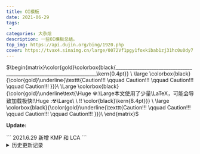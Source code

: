 ```yaml
---
title: OI模板
date: 2021-06-29
tags:
 - 
categories: 大杂烩
description: 一些OI模板总结。
top_img: https://api.dujin.org/bing/1920.php
cover: https://tvax4.sinaimg.cn/large/0072Vf1pgy1foxkibab1zj31hc0u0dy7.jpg
---
```




$\begin{matrix}\color{gold}\colorbox{black{\_\_\_\_\_\_\_\_\_\_\_\_\_\_\_\_\_\_\_\_\_\_\_\_\_\_\_\_\_\_\_\_\_\_\_\_\_\_\_\_\_\_\_\_\_\_\_\_\_\_\_\_\_\_\_\_\_\_\_\_\_\_\_\_\_\_\_\_\_\_\kern{0.4pt}} \\
\large \colorbox{black}{\color{gold}\underline{\texttt{Caution!!! \qquad Caution!!! \qquad Caution!!! \qquad Caution!!! }}}\\
\Large \colorbox{black}{\color{gold}\underline\text{\Huge ☢\:\Large本文使用了少量\LaTeX，可能会导致加载极快!\Huge \:☢\Large\ \ \!\! \color{black}\kern{8.4pt}}} \\
\large \colorbox{black}{\color{gold}\underline{\texttt{Caution!!! \qquad Caution!!! \qquad Caution!!! \qquad Caution!!! }}}\\
\end{matrix}$

<p><strong>Update:</strong></p>
```
2021.6.29    
新增 KMP 和 LCA
```

<details>
<summary>历史更新记录</summary>
```
2021.6.28
新增 std::string
新增 Tarjan
 
2021.6.15
新增 Treap 和 左偏树<br>
 
2021.6.14
新增 Kruskal 最小生成树 <br>
 
2021.5.30
单源最短路径新增 vector 存图的 <br>
 
2021.5.16
动态规划新增 LCIS （最长公共上升子序列）<br>
 
2021.5.14
更新了区间dp的模板<br>
 
2021.4.29
新增了珂朵莉树
快速幂的代码锅了，现已修复
格式化了全部代码！！！<br>
 
2021.4.28
添加了单调队列，包含 “定长” 和 “不定长”。<br>
 
2021.4.23
求 gcd 的部分锅了，重新写了下。<br>
 
2021.4.20
新增线段树的区间加乘，区间修改。
重构了线段树的代码。
更新了部分标题名称。
```
</details>

<h2 id="考试必备">考试必备</h2>
<h3 id="快速读入">快速读入</h3>
```cpp
inline ll read()
{
    int x = 0, f = 0;
    char ch = getchar();
    while (!isdigit(ch))
        f |= (ch == '-'), ch = getchar();
    while (isdigit(ch))
        x = (x &lt;&lt; 1) + (x &lt;&lt; 3) + (ch ^ 48), ch = getchar();
    return f ? -x : x;
}
```

<h3 id="对拍"><a href="https://www.cnblogs.com/EdisonBa/p/13509379.html" target="_blank">对拍</a></h3>
<h3 id="卡常小技巧">卡常小技巧</h3>
<p><strong>① 位运算乘除</strong></p>
<p></p><div class="math display">\[x=x\times2^n ~可以转化成~ x&lt;&lt;n
\]</div><p></p><p></p><div class="math display">\[x=x÷2^n ~可以转化成~ x&gt;&gt;n
\]</div><p></p><p><strong>② for 卡常</strong></p>
```cpp
for (register int i(1); i &lt;= n; ++i)
```

<p><strong>③ 短函数前加</strong> <code>inline</code> <strong>卡常</strong></p>
<p><strong>④ 判断奇偶</strong></p>
```cpp
if(a % 2 == 0)  可以转化成  if((a &amp; 1) == 0)
```

<p><strong>⑤ 取模用</strong> <code>&amp;</code></p>
```cpp
x = 667 % 4;    可以转化成  x = 667 &amp; (4-1);
x = 667 % 32;   可以转化成  x = 667 &amp; (32-1);
```

<p><strong>⑥ 正负转换用位运算</strong></p>
```cpp
i = -1;       可以转换成  i = ~i + 1;   或   i = (i ^ -1) + 1; 
```

<p><strong>⑦ 取绝对值</strong></p>
```cpp
k = abs(x);   可以转换成  k = (x ^ (x &gt;&gt; 31))-(x &gt;&gt; 31);  
```

<h2 id="数据结构">数据结构</h2>
<h3 id="st表">ST表</h3>
<p>静态查询区间最值。</p>
```cpp
ll f[100001][20];
ll n, m, a[100001];

void ST_make()
{
    for (int i = 1; i &lt;= n; ++i)
        f[i][0] = a[i];
    ll t = log(n) / log(2) + 1;
    for (int j = 1; j &lt; t; ++j)
        for (int i = 1; i &lt;= n - (1 &lt;&lt; j) + 1; ++i)
            f[i][j] = max(f[i][j - 1], f[i + (1 &lt;&lt; (j - 1))][j - 1]);
}

ll ST_q(ll l, ll r)
{
    ll k = log(r - l + 1) / log(2);
    return max(f[l][k], f[r - (1 &lt;&lt; k) + 1][k]);
}

int main()
{
    n = read();
    m = read();
    for (int i = 1; i &lt;= n; ++i)
        a[i] = read();
    ST_make();
    for (int i = 1; i &lt;= m; ++i)
    {
        ll l = read(), r = read();
        printf("%lld\n", ST_q(l, r));
    }
    return 0;
}
```

<h3 id="单调队列">单调队列</h3>
<p><a href="https://www.luogu.com.cn/problem/P1886" target="_blank">例题1</a></p>
<p>有一个长为 <span class="math inline">\(n\)</span> 的序列 <span class="math inline">\(a\)</span>，以及一个大小为 <span class="math inline">\(k\)</span> 的窗口。现在这个从左边开始向右滑动，每次滑动一个单位，求出每次滑动后窗口中的最大值和最小值。</p>
```cpp
ll n, k, cnt = 0;
ll ans[2][1000005];

struct node
{
    ll sum, id;
};

deque&lt;node&gt; maxq;
deque&lt;node&gt; minq;

int main()
{
    n = read();
    k = read();
    node t;
    for (int i = 1; i &lt;= n; ++i)
    {
        ll x = read();
        t.id = i;
        t.sum = x;
        while (!minq.empty() &amp;&amp; x &lt;= minq.back().sum)
            minq.pop_back();
        while (!maxq.empty() &amp;&amp; x &gt;= maxq.back().sum)
            maxq.pop_back();
        minq.push_back(t);
        maxq.push_back(t);
        while (i - k &gt;= minq.front().id)
            minq.pop_front();
        while (i - k &gt;= maxq.front().id)
            maxq.pop_front();
        if (i &gt;= k)
        {
            ans[0][++cnt] = minq.front().sum;
            ans[1][cnt] = maxq.front().sum;
        }
    }
    for (int i = 1; i &lt;= n - k + 1; ++i)
        printf("%lld ", ans[0][i]);
    puts("");
    for (int i = 1; i &lt;= n - k + 1; ++i)
        printf("%lld ", ans[1][i]);
}
```

<p><a href="https://www.luogu.com.cn/problem/P1714" target="_blank">例题2</a></p>
<p>最大不定长子段和问题。</p>
<p>在一段长为 <span class="math inline">\(n\)</span> 的数列中，找出一个长度 <span class="math inline">\(≤m\)</span> 的子段，使得它的和是最大的。子段长度不能为0。</p>
```cpp
const ll maxn = 5000005;
#define INF 9223372036854775800

ll sum[maxn], q[maxn];
ll n, m;

int main()
{
    n = read();
    m = read();
    for (int i = 1; i &lt;= n; ++i)
    {
        ll x = read();
        sum[i] = sum[i - 1] + x;
    }

    ll h = 1, t = 1, ans = -INF;
    q[1] = 0;
    for (int i = 1; i &lt;= n; ++i)
    {
        while (h &lt;= t &amp;&amp; q[h] &lt; i - m)
            h++;
        ans = max(ans, sum[i] - sum[q[h]]);
        while (h &lt;= t &amp;&amp; sum[i] &lt;= sum[q[t]])
            t--;
        q[++t] = i;
    }
    printf("%lld\n", ans);
    Edison Ba;
}
```

<h3 id="树状数组">树状数组</h3>
<p>支持单点修改，区间查询。</p>
```cpp
ll lowbit(ll x)
{
    return x &amp; (-x);
}

ll c[500002], n, m;

void add(ll x, ll y) //单点修改
{
    for (; x &lt;= n; x += lowbit(x))
        c[x] += y;
}

ll sum(ll x) //前缀和
{
    ll ans = 0;
    for (; x; x -= lowbit(x))
        ans += c[x];
    return ans;
}

ll ask(ll l, ll r) //区间查询
{
    return sum(r) - sum(l - 1);
}

int main()
{
    n = read();
    m = read();
    for (int i = 1; i &lt;= n; ++i) //初始化
    {
        ll x = read();
        add(i, x);
    }
    for (int i = 1; i &lt;= m; ++i)
    {
        ll opt = read();
        if (opt == 1) //单点修改
        {
            ll x = read(), k = read();
            add(x, k);
        }
        else if (opt == 2) //区间查询
        {
            ll x, y;
            x = read();
            y = read();
            ll ans = ask(x, y);
            printf("%lld\n", ans);
        }
    }
    return 0;
}
```

<h3 id="线段树">线段树</h3>
<p>注：本线段树使用链表形式（指针），每个结点都是左闭右开区间。</p>
<h4 id="单点加">单点加</h4>
<p>作用等同于树状数组，但是线段树时间和空间的开销都非常大。</p>
```cpp
ll n, m;

struct node
{ //树结点
    ll L, R, sum, k;
    node *lc, *rc;
};

void build(node *now, ll l, ll r) //建树
{
    now-&gt;L = l;
    now-&gt;R = r;
    now-&gt;sum = 0;
    if (l + 1 &lt; r) //不是叶子，继续递归
    {
        now-&gt;lc = new node;
        now-&gt;rc = new node;
        ll mid = (l + r) / 2;
        build(now-&gt;lc, l, mid);
        build(now-&gt;rc, mid, r);
    }
    else
        now-&gt;lc = now-&gt;rc = NULL; //是叶子，停下
}

ll check(node *now, ll l, ll r) //查询区间和
{
    if (l &lt;= now-&gt;L &amp;&amp; now-&gt;R &lt;= r + 1) //勿忘 r+1
        return now-&gt;sum;
    else
    {
        ll ans = 0;
        ll mid = (now-&gt;L + now-&gt;R) / 2;
        if (l &lt; mid)
            ans += check(now-&gt;lc, l, r);
        if (r &gt;= mid)
            ans += check(now-&gt;rc, l, r); //右边需要取等
        return ans;
    }
}

void change(node *now, ll x, ll k) //单点修改
{
    if (now-&gt;L + 1 == now-&gt;R)
    {
        now-&gt;sum += k;
    }
    else
    {
        ll mid = (now-&gt;L + now-&gt;R) / 2;
        if (x &lt; mid)
            change(now-&gt;lc, x, k);
        if (x &gt;= mid)
            change(now-&gt;rc, x, k); //右边需要取等
        now-&gt;sum = now-&gt;lc-&gt;sum + now-&gt;rc-&gt;sum;
    }
}

int main()
{
    n = read();
    m = read();
    node *root;
    root = new node; //创建根结点
    build(root, 1, n + 1);

    for (int i = 1; i &lt;= n; ++i) //初始化
    {
        ll x = read();
        change(root, i, x);
    }

    for (int i = 1; i &lt;= m; ++i)
    {
        ll opt = read();
        if (opt == 1) //区间修改
        {
            ll x = read(), k = read();
            change(root, x, k);
        }
        else if (opt == 2) //区间查询
        {
            ll l = read(), r = read();
            ll res = check(root, l, r);
            printf("%lld\n", res);
        }
    }
    return 0;
}
```

<h4 id="区间加">区间加</h4>
<p>需要延迟修改。</p>
<p>对于结点，新加 <span class="math inline">\(k\)</span>，代表延迟修改量。</p>
<p>新增延迟信息下传函数 <code>update()</code></p>
<p>对于修改和查询函数新增延迟操作。</p>
```cpp
ll n, m;

struct node
{                    //树结点
    ll L, R, sum, k; //多出了延迟修改量 k
    node *lc, *rc;
};

void build(node *now, ll l, ll r) //建树

void update(node *now) //更新
{
    now-&gt;lc-&gt;sum += now-&gt;k * (now-&gt;lc-&gt;R - now-&gt;lc-&gt;L);
    now-&gt;rc-&gt;sum += now-&gt;k * (now-&gt;rc-&gt;R - now-&gt;rc-&gt;L);
    now-&gt;lc-&gt;k += now-&gt;k;
    now-&gt;rc-&gt;k += now-&gt;k;
    now-&gt;k = 0;
}

ll check(node *now, ll l, ll r) //查询区间和
{
    if (l &lt;= now-&gt;L &amp;&amp; now-&gt;R &lt;= r + 1) //勿忘 r+1
        return now-&gt;sum;
    else
    {
        update(now); //多了更新这一步
        ll ans = 0;
        ll mid = (now-&gt;L + now-&gt;R) / 2;
        if (l &lt; mid)
            ans += check(now-&gt;lc, l, r);
        if (r &gt;= mid)
            ans += check(now-&gt;rc, l, r); //右边需要取等
        return ans;
    }
}

void change(node *now, ll l, ll r, ll k) //区间修改
{
    if (l &lt;= now-&gt;L &amp;&amp; now-&gt;R &lt;= r + 1)
    {
        now-&gt;sum += k * (now-&gt;R - now-&gt;L);
        now-&gt;k += k;
    }
    else
    {
        update(now); //同样多了更新这一步
        ll mid = (now-&gt;L + now-&gt;R) / 2;
        if (l &lt; mid)
            change(now-&gt;lc, l, r, k);
        if (r &gt;= mid)
            change(now-&gt;rc, l, r, k);
        now-&gt;sum = now-&gt;lc-&gt;sum + now-&gt;rc-&gt;sum;
    }
}

int main()
{
    n = read();
    m = read();
    node *root;
    root = new node; //创建根结点
    build(root, 1, n + 1);

    for (int i = 1; i &lt;= n; ++i) //初始化
    {
        ll x = read();
        change(root, i, i, x); //区间修改单点
    }

    for (int i = 1; i &lt;= m; ++i)
    {
        ll opt = read();
        if (opt == 1) //区间修改（加）
        {
            ll l = read(), r = read(), k = read();
            change(root, l, r, k);
        }
        else if (opt == 2) //区间查询
        {
            ll l = read(), r = read();
            ll res = check(root, l, r);
            printf("%lld\n", res);
        }
    }
    return 0;
}
```

<h4 id="区间加乘">区间加乘</h4>
<p>操作为加或乘，最后答案模 <span class="math inline">\(mod\)</span>。</p>
<p>打两个标记，分别为 <code>add</code> 和 <code>mul</code> 。</p>
```cpp
ll n, m, mod;

struct node
{                           //树结点
    ll L, R, sum, mul, add; //多了 mul 和 add
    node *lc, *rc;
};

void build(node *now, ll l, ll r) //建树
{
    now-&gt;L = l;
    now-&gt;R = r;
    now-&gt;sum = 0;
    now-&gt;mul = 1;
    if (l + 1 &lt; r) //不是叶子，继续递归
    {
        now-&gt;lc = new node;
        now-&gt;rc = new node;
        ll mid = (l + r) / 2;
        build(now-&gt;lc, l, mid);
        build(now-&gt;rc, mid, r);
    }
    else
        now-&gt;lc = now-&gt;rc = NULL; //是叶子，停下
}

void update(node *now) //更新
{
    now-&gt;lc-&gt;sum = ((now-&gt;mul * now-&gt;lc-&gt;sum) % mod + (now-&gt;add * (now-&gt;lc-&gt;R - now-&gt;lc-&gt;L) % mod) % mod) % mod;
    now-&gt;rc-&gt;sum = ((now-&gt;mul * now-&gt;rc-&gt;sum) % mod + (now-&gt;add * (now-&gt;rc-&gt;R - now-&gt;rc-&gt;L) % mod) % mod) % mod;
    now-&gt;lc-&gt;mul = (now-&gt;mul * now-&gt;lc-&gt;mul) % mod;
    now-&gt;rc-&gt;mul = (now-&gt;mul * now-&gt;rc-&gt;mul) % mod;
    now-&gt;lc-&gt;add = ((now-&gt;mul * now-&gt;lc-&gt;add) % mod + now-&gt;add) % mod;
    now-&gt;rc-&gt;add = ((now-&gt;mul * now-&gt;rc-&gt;add) % mod + now-&gt;add) % mod;
    now-&gt;add = 0;
    now-&gt;mul = 1;
}

ll check(node *now, ll l, ll r) //查询区间和
{
    if (l &lt;= now-&gt;L &amp;&amp; now-&gt;R &lt;= r + 1) //勿忘 r+1
        return now-&gt;sum;
    else
    {
        update(now);
        ll ans = 0;
        ll mid = (now-&gt;L + now-&gt;R) / 2;
        if (l &lt; mid)
            ans = (ans + check(now-&gt;lc, l, r)) % mod;
        if (r &gt;= mid)
            ans = (ans + check(now-&gt;rc, l, r)) % mod; //右边需要取等
        return ans % mod;
    }
}

void add(node *now, ll l, ll r, ll k) //区间加
{
    if (l &lt;= now-&gt;L &amp;&amp; now-&gt;R &lt;= r + 1)
    {
        now-&gt;sum = now-&gt;sum + (k * (now-&gt;R - now-&gt;L)) % mod;
        now-&gt;add = (now-&gt;add + k) % mod;
    }
    else
    {
        update(now);
        ll mid = (now-&gt;L + now-&gt;R) / 2;
        if (l &lt; mid)
            add(now-&gt;lc, l, r, k);
        if (r &gt;= mid)
            add(now-&gt;rc, l, r, k);
        now-&gt;sum = (now-&gt;lc-&gt;sum + now-&gt;rc-&gt;sum) % mod;
    }
}

void mul(node *now, ll l, ll r, ll k) //区间乘
{
    if (l &lt;= now-&gt;L &amp;&amp; now-&gt;R &lt;= r + 1)
    {
        now-&gt;mul = (k * now-&gt;mul) % mod;
        now-&gt;add = (k * now-&gt;add) % mod;
        now-&gt;sum = (k * now-&gt;sum) % mod;
    }
    else
    {
        update(now);
        ll mid = (now-&gt;L + now-&gt;R) / 2;
        if (l &lt; mid)
            mul(now-&gt;lc, l, r, k);
        if (r &gt;= mid)
            mul(now-&gt;rc, l, r, k);
        now-&gt;sum = (now-&gt;lc-&gt;sum + now-&gt;rc-&gt;sum) % mod;
    }
}
```

<h3 id="平衡树">平衡树</h3>
<h4 id="treap">Treap</h4>
<p>您需要写一种数据结构，来维护一些数，其中需要提供以下操作：</p>
<ol>
<li>插入 <span class="math inline">\(x\)</span> 数</li>
<li>删除 <span class="math inline">\(x\)</span> 数(若有多个相同的数，因只删除一个)</li>
<li>查询 <span class="math inline">\(x\)</span> 数的排名(排名定义为比当前数小的数的个数 <span class="math inline">\(+1\)</span> )</li>
<li>查询排名为 <span class="math inline">\(x\)</span> 的数</li>
<li>求 <span class="math inline">\(x\)</span> 的前驱(前驱定义为小于 <span class="math inline">\(x\)</span>，且最大的数)</li>
<li>求 <span class="math inline">\(x\)</span>的后继(后继定义为大于 <span class="math inline">\(x\)</span>，且最小的数)</li>
</ol>
<p>第一行为 <span class="math inline">\(n\)</span>，表示操作的个数,下面 <span class="math inline">\(n\)</span> 行每行有两个数 <span class="math inline">\(\text{opt}\)</span> 和 <span class="math inline">\(x\)</span>，<span class="math inline">\(\text{opt}\)</span> 表示操作的序号<span class="math inline">\(( 1≤opt≤6  )\)</span></p>
<p>对于操作 <span class="math inline">\(3,4,5,6\)</span> 每行输出一个数，表示对应答案</p>
```cpp
const ll maxn = 1e5 + 10;
const ll inf = 1e14 + 10;
ll n, tot, root;

struct node
{
    ll l, r;
    ll v, rk;
    ll cnt, siz;
} s[maxn &lt;&lt; 1];

inline ll New(ll w)
{
    s[++tot].v = w;
    s[tot].rk = rand();
    s[tot].cnt = s[tot].siz = 1;
    return tot;
}

inline void upd(ll p)
{
    s[p].siz = s[s[p].l].siz + s[s[p].r].siz + s[p].cnt;
}

inline void build()
{
    New(-inf), New(inf);
    root = 1;
    s[1].r = 2;
    upd(root);
    return;
}

inline void zig(ll &amp;p)
{
    ll q = s[p].l;
    s[p].l = s[q].r, s[q].r = p;
    p = q;
    upd(s[p].r);
    upd(p);
}

inline void zag(ll &amp;p)
{
    ll q = s[p].r;
    s[p].r = s[q].l, s[q].l = p;
    p = q;
    upd(s[p].l);
    upd(p);
}

inline void add(ll &amp;p, ll x)
{
    if (p == 0)
    {
        p = New(x);
        return;
    }
    if (s[p].v == x)
    {
        s[p].cnt++;
        upd(p);
        return;
    }
    if (s[p].v &lt; x)
    {
        add(s[p].r, x);
        if (s[p].rk &lt; s[s[p].r].rk)
            zag(p);
    }
    if (s[p].v &gt; x)
    {
        add(s[p].l, x);
        if (s[p].rk &lt; s[s[p].l].rk)
            zig(p);
    }

    upd(p);
}

inline void delt(ll &amp;p, ll x)
{
    if (p == 0)
        return;
    if (s[p].v == x)
    {
        if (s[p].cnt &gt; 1)
        {
            s[p].cnt--;
            upd(p);
            return;
        }
        if (s[p].l || s[p].r)
        {
            if (s[p].r == 0 || s[s[p].l].rk &gt; s[s[p].r].rk)
            {
                zig(p);
                delt(s[p].r, x);
            }
            else
            {
                zag(p);
                delt(s[p].l, x);
            }
            upd(p);
        }
        else
            p = 0;
        return;
    }
    if (s[p].v &lt; x)
    {
        delt(s[p].r, x);
        upd(p);
        return;
    }
    if (s[p].v &gt; x)
    {
        delt(s[p].l, x);
        upd(p);
        return;
    }
}

inline ll getrank(ll p, ll x)
{
    if (p == 0)
        return 0;
    if (s[p].v == x)
    {
        return s[s[p].l].siz + 1;
    }
    if (s[p].v &gt; x)
    {
        return getrank(s[p].l, x);
    }
    else
    {
        return getrank(s[p].r, x) + s[s[p].l].siz + s[p].cnt;
    }
}

inline ll getval(ll p, ll x)
{
    if (p == 0)
        return inf;
    if (s[s[p].l].siz &gt;= x)
    {
        return getval(s[p].l, x);
    }
    if (s[s[p].l].siz + s[p].cnt &gt;= x)
    {
        return s[p].v;
    }
    else
    {
        return getval(s[p].r, x - s[s[p].l].siz - s[p].cnt);
    }
}

inline ll getpre(ll x)
{
    ll ans = 1;
    ll p = root;
    while (p)
    {
        if (x == s[p].v)
        {
            if (s[p].l)
            {
                p = s[p].l;
                while (s[p].r)
                    p = s[p].r;
                ans = p;
            }
            break;
        }
        if (s[p].v &lt; x &amp;&amp; s[p].v &gt; s[ans].v)
            ans = p;
        if (x &lt; s[p].v)
            p = s[p].l;
        else
            p = s[p].r;
    }
    return s[ans].v;
}

inline ll getnxt(ll x)
{
    ll ans = 2;
    ll p = root;
    while (p)
    {
        if (x == s[p].v)
        {
            if (s[p].r)
            {
                p = s[p].r;
                while (s[p].l)
                    p = s[p].l;
                ans = p;
            }
            break;
        }
        if (s[p].v &gt; x &amp;&amp; s[p].v &lt; s[ans].v)
            ans = p;
        if (x &lt; s[p].v)
            p = s[p].l;
        else
            p = s[p].r;
    }
    return s[ans].v;
}

int main()
{
    build();
    n = read();
    for (int i = 1; i &lt;= n; i++)
    {
        ll op = read(), x = read();
        if (op == 1)
            add(root, x);
        if (op == 2)
            delt(root, x);
        if (op == 3)
            printf("%lld\n", getrank(root, x) - 1);
        if (op == 4)
            printf("%lld\n", getval(root, x + 1));
        if (op == 5)
            printf("%lld\n", getpre(x));
        if (op == 6)
            printf("%lld\n", getnxt(x));
    }
    return 0;
}
```

<h3 id="左偏树">左偏树</h3>
<p>一开始有 <span class="math inline">\(n\)</span> 个小根堆，每个堆包含且仅包含一个数。接下来需要支持两种操作：</p>
<ol>
<li><code>1 x y</code>:将第 <span class="math inline">\(x\)</span> 个数和第 <span class="math inline">\(y\)</span> 个数所在的小根堆合并（若第 <span class="math inline">\(x\)</span> 或第 <span class="math inline">\(y\)</span> 个数已经被删除或第 <span class="math inline">\(x\)</span> 和第 <span class="math inline">\(y\)</span> 个数在用一个堆内，则无视此操作）。</li>
<li><code>2 x</code>：输出第 <span class="math inline">\(x\)</span> 个数所在的堆最小数，并将这个最小数删除（若有多个最小数，优先删除先输入的；若第 <span class="math inline">\(x\)</span> 个数已经被删除，则输出 <span class="math inline">\(-1\)</span> 并无视删除操作）。</li>
</ol>
<p>第一行包含两个正整数 <span class="math inline">\(n,m\)</span>，分别表示一开始小根堆的个数和接下来操作的个数。</p>
<p>第二行包含 <span class="math inline">\(n\)</span> 个正整数，其中第 <span class="math inline">\(i\)</span> 个正整数表示第 <span class="math inline">\(i\)</span> 个小根堆初始时包含且仅包含的数。</p>
<p>接下来 <span class="math inline">\(m\)</span> 行每行 <span class="math inline">\(2\)</span> 个或 <span class="math inline">\(3\)</span> 个正整数，表示一条操作。</p>
<p>输出包含若干行整数，分别依次对应每一个操作 <span class="math inline">\(2\)</span> 所得的结果。</p>
```cpp
#define M 150010
#define swap my_swap
#define ls S[x].Son[0]
#define rs S[x].Son[1]

struct Tree
{
    ll dis, val, Son[2], rt;
} S[M];
ll N, T, A, B, C, i;

inline ll Merge(ll x, ll y);
ll my_swap(ll &amp;x, ll &amp;y) { x ^= y ^= x ^= y; }
inline ll Get(ll x) { return S[x].rt == x ? x : S[x].rt = Get(S[x].rt); }
inline void Pop(ll x) { S[x].val = -1, S[ls].rt = ls, S[rs].rt = rs, S[x].rt = Merge(ls, rs); }
inline ll Merge(ll x, ll y)
{
    if (!x || !y)
        return x + y;
    if (S[x].val &gt; S[y].val || (S[x].val == S[y].val &amp;&amp; x &gt; y))
        swap(x, y);
    rs = Merge(rs, y);
    if (S[ls].dis &lt; S[rs].dis)
        swap(ls, rs);
    S[ls].rt = S[rs].rt = S[x].rt = x, S[x].dis = S[rs].dis + 1;
    return x;
}
int main()
{
    N = read(), T = read();
    S[0].dis = -1;
    for (i = 1; i &lt;= N; ++i)
        S[i].rt = i, S[i].val = read();
    for (i = 1; i &lt;= T; ++i)
    {
        A = read(), B = read();
        if (A == 1)
        {
            C = read();
            if (S[B].val == -1 || S[C].val == -1)
                continue;
            ll f1 = Get(B), f2 = Get(C);
            if (f1 != f2)
                S[f1].rt = S[f2].rt = Merge(f1, f2);
        }
        else
        {
            if (S[B].val == -1)
                puts("-1");
            else
                printf("%lld\n", S[Get(B)].val), Pop(Get(B));
        }
    }
    return 0;
}
```

<h3 id="珂朵莉树"><a href="https://oi-wiki.org/ds/odt/" target="_blank">珂朵莉树</a></h3>
<p>神奇的暴力数据结构</p>
<p><a href="https://www.luogu.com.cn/problem/CF896C" target="_blank">例题</a></p>
<p><span class="math inline">\(n\)</span> 个数，<span class="math inline">\(m\)</span> 次操作 <span class="math inline">\((n,m≤105)\)</span></p>
<p>操作：</p>
<ul>
<li>区间加</li>
<li>区间赋值</li>
<li>区间第k小</li>
<li>求区间幂次和</li>
</ul>
<p>数据随机，时限 <span class="math inline">\(2s\)</span>。</p>
<p>关键操作：推平一段区间，使一整段区间内的东西变得一样。保证数据随机</p>
```cpp
#include &lt;set&gt;
#include &lt;vector&gt;
#define p 1000000007
#define IT set&lt;node&gt;::iterator

/* 初始化 */
struct node
{
    ll l, r;
    mutable ll w; //可变的
    node(ll L, ll R = -1, ll W = 0)
    {
        l = L;
        r = R;
        w = W;
    }
    bool operator&lt;(const node &amp;o) const
    {
        return l &lt; o.l;
    }
};


ll n, m, seed, vmax, a[100005];
set&lt;node&gt; s;

ll rnd() /* 对于本题的数据生成器 */
{
    ll ans = seed;
    seed = (seed * 7 + 13) % p;
    return ans;
}

ll ksm(){}

IT split(ll pos) /* 分裂 */
{
    IT it = s.lower_bound(node(pos));
    if (it != s.end() &amp;&amp; it-&gt;l == pos)
        return it;
    --it;
    ll L = it-&gt;l, R = it-&gt;r;
    ll W = it-&gt;w;
    s.erase(it);
    s.insert(node(L, pos - 1, W));
    return s.insert(node(pos, R, W)).first;
}

void assign(ll l, ll r, ll w = 0) /* 推平 */
{
    IT itl = split(l), itr = split(r + 1);
    s.erase(itl, itr);
    s.insert(node(l, r, w));
}

void add(ll l, ll r, ll w = 1) /* 暴力区间加 */
{
    IT itl = split(l), itr = split(r + 1);
    for (; itl != itr; ++itl)
        itl-&gt;w += w;
}

ll rnk(ll l, ll r, ll k) /* 暴力区间第 k 小 */
{
    vector&lt;pair&lt;ll, int&gt;&gt; vp;
    IT itl = split(l), itr = split(r + 1);
    vp.clear();
    for (; itl != itr; ++itl)
        vp.push_back(pair&lt;ll, int&gt;(itl-&gt;w, itl-&gt;r - itl-&gt;l + 1));
    std::sort(vp.begin(), vp.end());
    for (vector&lt;pair&lt;ll, int&gt;&gt;::iterator it = vp.begin(); it != vp.end(); ++it)
    {
        k -= it-&gt;second;
        if (k &lt;= 0)
            return it-&gt;first;
    }
    return -1LL;
}

ll sum(ll l, ll r, ll ex, ll mod) /* 暴力求和 */
{
    IT itl = split(l), itr = split(r + 1);
    ll res = 0;
    for (; itl != itr; ++itl)
        res = (res + (ll)(itl-&gt;r - itl-&gt;l + 1) * ksm(itl-&gt;w, ex, mod)) % mod;
    return res;
}

int main()
{
    n = read();
    m = read();
    seed = read();
    vmax = read();
    for (int i = 1; i &lt;= n; ++i)
    {
        a[i] = (rnd() % vmax) + 1;
        s.insert(node(i, i, a[i]));
    }
    s.insert(node(n + 1, n + 1, 0));

    for (int i = 1; i &lt;= m; ++i)
    {
        ll op = 1LL * (rnd() % 4) + 1;
        ll l = 1LL * (rnd() % n) + 1;
        ll r = 1LL * (rnd() % n) + 1;
        if (l &gt; r)
            swap(l, r);
        ll x, y;
        if (op == 3)
            x = 1LL * (rnd() % (r - l + 1)) + 1;
        else
            x = 1LL * (rnd() % vmax) + 1;
        if (op == 4)
            y = 1LL * (rnd() % vmax) + 1;
        if (op == 1)
            add(l, r, x);
        else if (op == 2)
            assign(l, r, x);
        else if (op == 3)
            printf("%lld\n", rnk(l, r, x));
        else
            printf("%lld\n", sum(l, r, x, y));
    }
    return 0;
}
```

<h2 id="数学">数学</h2>
<h3 id="线性筛素数">线性筛素数</h3>
<p>给定一个整数 <span class="math inline">\(n\)</span> ，求出 $[2,n] $ 之间的所有素数。</p>
<p>思路：<code>prime</code> 数组存放已经筛出的素数， <span class="math inline">\(m\)</span> 代表素数个数（也就是说遍历时从 <span class="math inline">\(1\)</span> 遍历到 <span class="math inline">\(m\)</span> 即可），<code>v</code> 数组代表有没有被标记，避免重复筛。</p>
```cpp
int v[maxn], prime[maxn], n, k, t, m;
void primes(int n)
{
    memset(v, 0, sizeof(v)); //清空标记数组
    m = 0;                   //质数个数
    for (int i = 2; i &lt;= n; i++)
    {
        if (!v[i])                    //未被标记，i为质数
            v[i] = i, prime[++m] = i; //记录
        for (int j = 1; j &lt;= m; j++)
        {
            if (prime[j] &gt; v[i] || prime[j] &gt; n / i)
                break;                  //i有更小的质因子，或者超出n的范围
            v[i * prime[j]] = prime[j]; //prime[j]为合数 i*prime[j]的最小质因子
        }
    }
}
int main()
{
    scanf("%d", &amp;n);
    primes(n);
    for (int i = 1; i &lt;= m; ++i)
        printf("%d\n", prime[i]);
}
```

<h3 id="最大公约数">最大公约数</h3>
<p><strong>① 标准</strong></p>
```cpp
inline int gcd(int a, int b)
{
    int r;
    while (b &gt; 0)
    {
        r = a % b;
        a = b;
        b = r;
    }
    return a;
}
```

<p><strong>② 位运算</strong></p>
```cpp
inline int gcd(int a, int b) //a，b不能为0
{
    while (b ^= a ^= b ^= a %= b)
        ;
    return a;
}
```

<p><strong>③ 辗转相除法</strong></p>
```cpp
inline int gcd(int a, int b)
{
    if (b == 0)
        return a;
    else
        return gcd(b, a % b);
}
```

<p><strong>④ 三目</strong></p>
```cpp
inline int gcd(int a, int b)
{
    return b &gt; 0 ? gcd(b, a % b) : a;
}
```

<p><strong>⑤ 外挂（考试禁止）</strong></p>
```cpp
#include &lt;algorithm&gt;
inline int gcd(int a, int b)
{
    return __gcd(a, b); //其实可以在主函数里直接用这个
}
```

<h2 id="分治">分治</h2>
<h3 id="快速乘法取余">快速乘法取余</h3>
<p>给定三个整数 <span class="math inline">\(a,n,mod\)</span> ，求 <span class="math inline">\(a \times n ~\%~mod\)</span> 的值。</p>
```cpp
inline int mult_mod(int a, int n, int mod)
{
    int ans = 0;
    while (n &gt; 0)
    {
        if (n &amp; 1)
            ans = (ans + a) % mod;
        a = (a + a) % mod;
        n &gt;&gt;= 1;
    }
    return ans;
}
```

<p>这个东西好像没有必要的样子，貌似只需要 <span class="math inline">\((a~\%~mod)×(n~\%~mod)~\%~mod\)</span> 即可。</p>
<h3 id="快速幂">快速幂</h3>
<p>给定三个整数 <span class="math inline">\(a,n,mod\)</span> ，求 <span class="math inline">\(a^n~\%~mod\)</span> 的值。</p>
```cpp
ll ksm(ll a, ll b, ll mod)
{
    if (mod == 1)
        return 0;
    ll ans = 1;
    ll tmp = a % mod;
    while (b)
    {
        if (b &amp; 1)
            ans = ans * tmp % mod;
        tmp = tmp * tmp % mod;
        b &gt;&gt;= 1;
    }
    return ans;
}
```

<h3 id="lis">LIS</h3>
<p>求一个序列的最长上升子序列个数。<br>
本程序采用边读边处理 + 二分法。</p>
```cpp
ll f[maxn], ans = 1; //注意答案个数初始化为1

int main()
{
    ll n = read();
    for (int i = 1; i &lt;= n; ++i)
    {
        int x = read();
        if (i == 1)
        {
            f[1] = x;
            continue;
        }
        int l = 1, r = ans, mid;
        while (l &lt;= r)
        {
            mid = (l + r) &gt;&gt; 1;
            if (x &lt;= f[mid])
                r = mid - 1;
            else
                l = mid + 1;
        }
        f[l] = x;
        if (l &gt; ans)
            ++ans;
    }
    printf("%lld\n", ans);
    return 0;
}

```

<h3 id="lower_bound">lower_bound</h3>
<p>使用前提：数列为有序数列。</p>
<h4 id="①数组内">①数组内</h4>
```cpp
//查找范围：[ begin , end ) ，左闭右开区间。
*lower_bound(begin, end, num);        //返回第一个 &gt;= num 的数的数值
lower_bound(begin, end, num) - begin; // 返回下标

实际操作：
int a[100] = {0, 1, 3, 5, 7, 9, 10};
//       下标：0  1  2  3  4  5  6
int main()
{
    int x = lower_bound(a + 1, a + 6 + 1, 6) - a; //输出下标
    int y = *lower_bound(a + 1, a + 6 + 1, 6);    //输出值
    printf("%d %d", x, y);
    return 0;
}

输出结果：4 7
```

<h4 id="②结构体内">②结构体内</h4>
<p>结构体内使用 lower_bound 需要重载，下面我们主要对结构体中的 <span class="math inline">\(a\)</span> 进行操作。</p>
```cpp
struct node //开结构体
{
    int a, id; //定义结构体内的两个变量
    node() {}
    node(int x, int y) : a(x), id(y) {}
    bool operator&lt;(const node t) const //重载
    {
        return a &lt; t.a;
    }
} t[1001];

bool cmp(node x, node y) //快排 cmp 比较函数
{
    if (x.a &lt; y.a)
        return 1; //结构体内按 a 由小到大排序。
    return 0;
}

int main()
{
    int n = read(); //数列中数的个数
    for (int i = 1; i &lt;= n; ++i)
    {
        t[i].a = read(); //读入数列
        t[i].id = i;
    }
    sort(t + 1, t + n + 1, cmp); //按小到大排序

    int x, xiabiao, ans;
    x = read();                                              //需要查找的数字
    xiabiao = lower_bound(t + 1, t + n + 1, node(x, 0)) - t; //这样求下标
    ans = (*lower_bound(t + 1, t + n + 1, node(x, 0))).a;    //这样求值
    printf("%d %d\n", xiabiao, ans);
    return 0;
}

输入：
5
20 40 30 10 50
35
输出：
4 40
```

<p>另：upper_bound 的使用与 lower_bound 的使用类似，只不过是严格大于（&gt;）。</p>
<h2 id="动态规划">动态规划</h2>
<h3 id="基础模型">基础模型</h3>
<h4 id="数字金字塔">数字金字塔</h4>
```cpp
f[i][j] = max((f[i][j] + f[i + 1][j]), (f[i][j] + f[i][j + 1]));
```

<h4 id="lcs">LCS</h4>
<p>操作对象：两个长度不一定相等的字符串。</p>
<p><a href="http://ybt.ssoier.cn:8088/problem_show.php?pid=1265" target="_blank">例题</a></p>
```cpp
string s, t;
int f[maxn][maxn];

int main()
{
    cin &gt;&gt; s &gt;&gt; t;
    int ls = s.length(), lt = t.length();
    for (int i = 1; i &lt;= ls; i++)
        for (int j = 1; j &lt;= lt; j++)
        {
            f[i][j] = max(f[i - 1][j], f[i][j - 1]);
            if (s[i - 1] == t[j - 1])
                f[i][j] = max(f[i][j], f[i - 1][j - 1] + 1);
        }
    cout &lt;&lt; f[ls][lt] &lt;&lt; endl;
    return 0;
}
```

<h4 id="lcis">LCIS</h4>
<p>操作对象：两个长度不一定相等的数列。</p>
<p><a href="https://www.luogu.com.cn/problem/CF10D" target="_blank">CF10D</a></p>
```cpp
const int maxn = 1005;
ll n, m, a[maxn], b[maxn], ans;
ll f[maxn][maxn], lcis[maxn][maxn];

int main()
{
    n = read();
    for (int i = 1; i &lt;= n; ++i)
        a[i] = read();
    m = read();
    for (int i = 1; i &lt;= m; ++i)
        b[i] = read();

    for (int i = 1; i &lt;= n; ++i)
    {
        for (int j = 1, k = 0; j &lt;= m; ++j)
        {
            if (a[i] == b[j])
            {
                f[i][j] = f[i - 1][k] + 1;
                for (int p = 1; p &lt;= f[i - 1][k]; ++p)
                    lcis[j][p] = lcis[k][p];
                lcis[j][f[i][j]] = a[i];
            }
            else
                f[i][j] = f[i - 1][j];
            if (b[j] &lt; a[i] &amp;&amp; f[i][j] &gt; f[i][k])
                k = j;
        }
    }

    for (int i = 1; i &lt;= m; ++i)
        if (f[n][i] &gt; f[n][ans])
            ans = i;

    printf("%lld\n", f[n][ans]);
    for (int p = 1; p &lt;= f[n][ans]; ++p)
        printf("%lld ", lcis[ans][p]);
    puts("");
    return 0;
}
```

<h3 id="基础背包">基础背包</h3>
<h4 id="01背包">01背包</h4>
<p>背包数量为 <span class="math inline">\(V\)</span>，有 <span class="math inline">\(n\)</span>件物品，重量为 <span class="math inline">\(w_i\)</span>，价值为 <span class="math inline">\(c_i\)</span>。求能获得最大价值。</p>
```cpp
ll V, n, w[10000], c[10000], f[10000];

int main()
{
    V = read();
    n = read();
    for (int i = 1; i &lt;= n; ++i)
    {
        w[i] = read();
        c[i] = read();
    }
    for (int i = 1; i &lt;= n; ++i)
        for (int v = V; v &gt;= w[i]; --v)
        {
            if (f[v - w[i]] + c[i] &gt; f[v])
                f[v] = f[v - w[i]] + c[i];
        }
    printf("%lld\n", f[V]);
    return 0;
}
```

<h4 id="01-方案数">01-方案数</h4>
<p>一种物品只能选一次，组合出固定价值的方案数问题。</p>
<p>例题：<a href="http://ybt.ssoier.cn:8088/problem_show.php?pid=1291" target="_blank">ybt1291：数字组合</a></p>
```cpp
ll a[21], f[1003], n, t;
int main()
{
    n = read();
    t = read();
    for (int i = 1; i &lt;= n; ++i)
    {
        a[i] = read();
    }
    f[0] = 1;
    for (int i = 1; i &lt;= n; ++i)
    {
        for (int j = t; j &gt;= a[i]; --j)
        {
            f[j] += f[j - a[i]];
        }
    }
    printf("%lld\n", f[t]);
    return 0;
}
```

<h4 id="完全背包">完全背包</h4>
<p>一种物品可以选无限次。<br>
只需要改一下第二层循环的循环顺序就行了。</p>
```cpp
for (int i = 1; i &lt;= n; ++i)
    for (int v = w[i]; v &lt;= V; ++v)
    {
        if (f[v - w[i]] + c[i] &gt; f[v])
            f[v] = f[v - w[i]] + c[i];
    }
```

<h4 id="完全-方案数">完全-方案数</h4>
<p>一种物品可以选无限次，组合出固定价值的方案数问题。<br>
例题：<a href="http://ybt.ssoier.cn:8088/problem_show.php?pid=1293" target="_blank">ybt1293：买书</a></p>
```cpp
ll a[5], f[10002], m;

int main()
{
    m = read();
    a[1] = 10, a[2] = 20, a[3] = 50, a[4] = 100;
    f[0] = 1;
    for (int i = 1; i &lt;= 4; ++i)
    {
        for (int j = a[i]; j &lt;= m; ++j)
        {
            f[j] += f[j - a[i]];
        }
    }
    printf("%lld\n", f[m]);
    return 0;
}
```

<h4 id="混合背包">混合背包</h4>
<p>一种物品可以选 <span class="math inline">\(p\)</span> 次。</p>
```cpp
ll w[31], c[31], p[31];
ll f[201], n, m;

int main()
{
    m = read();
    n = read();
    for (int i = 1; i &lt;= n; ++i)
    {
        w[i] = read();
        c[i] = read();
        p[i] = read();
    }
    for (int i = 1; i &lt;= n; ++i)
    {
        if (p[i] == 0) //完全
        {
            for (int j = w[i]; j &lt;= m; ++j)
                f[j] = max(f[j], f[j - w[i]] + c[i]);
        }
        else //01和多重
        {
            for (int j = 1; j &lt;= p[i]; ++j)
            {
                for (int k = m; k &gt;= w[i]; --k)
                {
                    f[k] = max(f[k], f[k - w[i]] + c[i]);
                }
            }
        }
    }
    printf("%lld\n", f[m]);
    return 0;
}
```

<h4 id="二维费用背包">二维费用背包</h4>
<p>再加一重循环，多开一维数组即可。</p>
<p>例题：<a href="http://ybt.ssoier.cn:8088/problem_show.php?pid=1271" target="_blank">ybt1271：【例9.15】潜水员</a></p>
```cpp
ll v, u, k;
ll a[1091], b[1021], c[1092];
ll f[101][101];

int main()
{
    memset(f, 127, sizeof f);
    f[0][0] = 0;
    v = read();
    u = read();
    k = read();
    for (int i = 1; i &lt;= k; ++i)
    {
        a[i] = read();
        b[i] = read();
        c[i] = read();
    }
    for (int i = 1; i &lt;= k; ++i)
    {
        for (int j = v; j &gt;= 0; --j)
        {
            for (int l = u; l &gt;= 0; --l)
            {
                ll t1 = j + a[i];
                ll t2 = l + b[i];
                t1 = min(t1, v);
                t2 = min(t2, u);
                f[t1][t2] = min(f[t1][t2], f[j][l] + c[i]);
            }
        }
    }
    printf("%lld\n", f[v][u]);
    return 0;
}
```

<h3 id="进阶dp">进阶dp</h3>
<h4 id="区间dp">区间dp</h4>
<p>以 <code>f[i][j]</code> 中的 <span class="math inline">\(i\)</span> 为起点，<span class="math inline">\(j\)</span> 为终点进行 dp。</p>
<p>核心代码：</p>
```cpp

for (int t = 2; t &lt;= n; ++t)
{
    for (int i = 1; i &lt;=  n - t + 1; ++i)
    {
        int j = i + t - 1;
        for (int k = i; k &lt; j; ++k)
        {
            f[i][j] = ();
        }
    }
}

print()

```

<h4 id="斜率优化dp">斜率优化dp</h4>
<p>未完成，待补充。</p>
<p>例题：<a href="https://www.luogu.com.cn/problem/P3195" target="_blank">[HNOI2008]玩具装箱</a></p>
```cpp
ll sum[M], f[M], Q[M];
ll n, L;

ll X(ll j)
{
    return sum[j];
}

ll Y(ll j)
{
    return f[j] + (sum[j] + L) * (sum[j] + L);
}

long double K(ll j, ll k)
{
    return 1.0 * ((Y(j) - Y(k)) / (X(j) - X(k)));
}

int main()
{
    n = read();
    L = read();
    for (int i = 1; i &lt;= n; ++i)
    {
        sum[i] = read();
        sum[i] += sum[i - 1];
        ++sum[i];
    }

    ll l = 1, r = 1, j;
    for (int i = 1; i &lt;= n; ++i)
    {
        while (l &lt; r &amp;&amp; K(Q[l + 1], Q[l]) &lt;= 2 * sum[i])
            ++l;
        j = Q[l];
        f[i] = f[j] + (sum[i] - sum[j] - (L + 1)) * (sum[i] - sum[j] - (L + 1));
        while (l &lt; r &amp;&amp; K(Q[r], Q[r - 1]) &gt;= K(i, Q[r - 1]))
            --r;
        Q[++r] = i;
    }
    printf("%lld\n", f[n]);
}
```

<h2 id="图论">图论</h2>
<h3 id="前置">前置</h3>
<h4 id="链式前向星存图">链式前向星存图</h4>
```cpp
ll head[maxn];

struct node
{
    ll nxt, to, w;
} t[maxn];

void add(const ll u, const ll v, const ll w)
{
    t[++tot].to = v;
    t[tot].w = w;
    t[tot].nxt = head[u];
    head[u] = tot;
}
```

<h4 id="vector-存图">vector 存图</h4>
```cpp
struct node{
    ll to, w;
};

vector&lt;node&gt; t[maxn];

void add(const int u, const int v, const int w)
{
    t[u].push_back((node){v, w});
}
```

<h3 id="dijkstra-最短路">Dijkstra 最短路</h3>
<p>求单源 <span class="math inline">\(s\)</span> 到任意一点的最短路径。最短路径保存在数组 <code>dis</code> 中。</p>
<h4 id="链式前向星">链式前向星</h4>
```cpp
#include &lt;queue&gt;
priority_queue&lt;pair&lt;ll, ll&gt;&gt; q;
void dijkstra(int s)
{
    memset(dis, 0x3f, sizeof(dis)); //初始边无限大
    memset(vis, 0, sizeof(vis));          //结点初始均为访问
    dis[s] = 0;                           //起点到自己距离为0
    q.push(make_pair(0, s));              //起点进队
    while (!q.empty())
    {
        x = q.top().second;
        q.pop();                          //初始结点入队
        if (vis[x])
            continue;                     //如果走过，直接跳过
        vis[x] = 1;                       //标记已访问
        for (ll i = head[x]; i != -1; i = t[i].nxt)
        {
            ll y = t[i].to, z = t[i].w;
            if (dis[y] &gt; dis[x] + z)
            {
                dis[y] = dis[x] + z;           //更新起点到y最短路
                q.push(make_pair(-dis[y], y)); //d[y]相反数入队，转小根堆
            }
        }
    }
}
int main()
{
    for (int i = 1; i &lt;= n; ++i)
        head[i] = -1;
    ...
}
//后面省略
```

<h4 id="vector">vector</h4>
```cpp
void dj(int s)
{
    memset(dis, 0x3f, sizeof(dis));
    memset(vis, 0, sizeof vis);
    dis[s] = 0;
    q.push(make_pair(0, s));
    while (!q.empty())
    {
        ll x = q.top().second;
        q.pop();
        if (vis[x])
            continue;
        vis[x] = 1;
        for (int i = 0; i &lt; t[x].size(); ++i)
        {
            ll y = t[x][i].to, z = t[x][i].w;
            if (dis[y] &gt; dis[x] + z)
            {
                dis[y] = dis[x] + z;
                q.push(make_pair(-dis[y], y));
            }
        }
    }
}
```

<h3 id="spfa">SPFA</h3>
<p>SPFA能处理负边权，可以判断负环。也可以求最长路。</p>
<h4 id="最短路">最短路</h4>
```cpp
#include &lt;queue&gt;
queue&lt;int&gt; q;
void SPFA(int s)
{
    fill(dis + 1, dis + 1 + n, 2147483647); //初始边无限大
    memset(vis, 0, sizeof vis);
    dis[s] = 0;
    q.push(s);
    while (!q.empty())
    {
        int x = q.front();
        q.pop();
        vis[x] = 0;
        for (int i = head[x]; i != -1; i = t[i].nxt)
        {
            int y = t[i].to, z = t[i].w;
            if (dis[y] &gt; dis[x] + z)
            {
                dis[y] = dis[x] + z;
                if (vis[y] == 0)
                {
                    q.push(y);
                    vis[y] = 1;
                }
            }
        }
    }
}
```

<h4 id="最长路">最长路</h4>
<p>可依据最短路代码进行修改。</p>
1. `dis` 数组赋初值时，如果没有负边权就赋 $-1$ ，如果有负边权就赋无限小。
```

<ol start="2">
<li>把 <code>dis[y]&gt;dis[x]+z</code> 中的 <code>&gt;</code> 改成 <code>&lt;</code> 。</li>
</ol>
<h4 id="判断负环">判断负环</h4>
<p>可在最短路代码基础上进行修改。需新加入一个数组 <code>cnt</code> ，专门记录负环。</p>
<p>补充代码：</p>
```cpp
ll cnt[maxn]; //专门记录负环
void SPFA().....if (dis[y] &gt; dis[x] + z)
{
    dis[y] = dis[x] + z;
    cnt[y]++;
    if (cnt[y] &gt;= n + 1) //出现超过n次表示就有负环
    {
        ans = 1; //ans=1代表有负环。
        return;
    }
    if (vis[y] == 0)
    {
        q.push(y);
        vis[y] = 1;
    }
}
```

<h3 id="floyd-全源最短路">Floyd 全源最短路</h3>
```cpp
inline void floyd()
{
    for (k = 1; k &lt;= n; k++)
        for (i = 1; i &lt;= n; i++)
            for (j = 1; j &lt;= n; j++)
                if (e[i][j] &gt; e[i][k] + e[k][j])
                    e[i][j] = e[i][k] + e[k][j];
}
```

<h3 id="并查集">并查集</h3>
<p><span class="math inline">\(n\)</span> 代表元素个数，<span class="math inline">\(m\)</span> 为操作数。</p>
<p><span class="math inline">\(opt=1\)</span> 时，合并集合 <span class="math inline">\(a,b\)</span> ；<span class="math inline">\(opt=2\)</span> 时，如果 <span class="math inline">\(a,b\)</span> 在同一集合，输出 <code>Y</code> 否则输出 <code>N</code> 。</p>
```cpp
int find(int k)
{
    if (f[k] == k)
        return k;
    return f[k] = find(f[k]);
}

int main()
{
    n = read();
    m = read();
    for (int i = 1; i &lt;= n; ++i)
        f[i] = i; //初始化自己的老大是自己

    for (int i = 1; i &lt;= m; ++i)
    {
        int opt, a, b;
        opt = read();
        a = read();
        b = read();
        if (opt == 1)
            f[find(a)] = find(b);
        else
        {
            if (find(a) == find(b))
                printf("Y\n");
            else
                printf("N\n");
        }
    }
    return 0;
}
```

<h3 id="lca">LCA</h3>
<p><a href="https://www.luogu.com.cn/problem/P3379" target="_blank">P3379 【模板】最近公共祖先（LCA）</a></p>
<p>邻接表存图。</p>
```cpp
struct node{...};
void add(...){}

ll dep[500010], fa[500010][21], lg[500002];
ll head[500010], tot;
ll n, m, s;

void dfs(ll now, ll fath)
{
    fa[now][0] = fath;
    dep[now] = dep[fath] + 1;
    for (int i = 1; i &lt;= lg[dep[now]]; ++i)
        fa[now][i] = fa[fa[now][i - 1]][i - 1];
    for (int i = head[now]; i; i = t[i].nxt)
        if (t[i].to != fath)
            dfs(t[i].to, now);
}

ll LCA(ll x, ll y)
{
    if (dep[x] &lt; dep[y])
        swap(x, y);
    while (dep[x] &gt; dep[y])
        x = fa[x][lg[dep[x] - dep[y]] - 1];
    if (x == y)
        return x;
    for (int k = lg[dep[x]] - 1; k &gt;= 0; --k)
        if (fa[x][k] != fa[y][k])
            x = fa[x][k], y = fa[y][k];
    return fa[x][0];
}

int main()
{
    n = read();
    m = read();
    s = read();
    for (int i = 1; i &lt;= n; ++i)
        lg[i] = lg[i - 1] + (1 &lt;&lt; lg[i - 1] == i);
        
    for (int i = 1; i &lt; n; ++i)
    {
        ll x = read(), y = read();
        add(x, y);
        add(y, x);
    }
    
    dfs(s, 0);
    for (int i = 1; i &lt;= m; ++i)
    {
        ll x = read(), y = read();
        printf("%lld\n", LCA(x, y));
    }
    return 0;
}
```

<h3 id="最小生成树">最小生成树</h3>
<h4 id="kruskal">Kruskal</h4>
<p>前置：并查集</p>
```cpp
struct node
{
    ll u, v, w;
} t[200005];

ll fa[200005], n, m, ans, eu, ev, cnt;

inline bool cmp(node a, node b)
{
    return a.w &lt; b.w;
}

inline ll find(ll x)
{
    if (fa[x] == x)
        return x;
    return fa[x] = find(fa[x]);
}

inline void K()
{
    sort(t, t + m, cmp);
    for (int i = 1; i &lt;= m; ++i)
    {
        eu = find(t[i].u), ev = find(t[i].v);
        if (eu == ev)
            continue;
        ans += t[i].w;
        fa[ev] = eu;
        if (++cnt == n)
            break;
    }
}

int main()
{
    n = read();
    m = read();
    for (int i = 1; i &lt;= n; ++i)
        fa[i] = i;
    for (int i = 1; i &lt;= m; ++i)
        t[i].u = read(), t[i].v = read(), t[i].w = read();
    K();
    printf("%lld\n", ans);
    Edison Ba;
}
```

<h4 id="prim">Prim</h4>
```cpp
int ans, cnt, now = 1; //Prim
void prim()
{
    for (int i = 2; i &lt;= n; ++i)
        dis[i] = MAXN;

    for (int i = head[1]; i; i = t[i].nxt)
        dis[t[i].to] = min(dis[t[i].to], t[i].w);

    while (++cnt &lt; n)
    {
        int minn = MAXN;
        vis[now] = 1;
        for (int i = 1; i &lt;= n; ++i)
        {
            if (vis[i])
                continue;
            if (minn &gt; dis[i])
            {
                minn = dis[i];
                now = i;
            }
        }

        ans += minn;

        for (int i = head[now]; i; i = t[i].nxt)
        {
            int y = t[i].to, z = t[i].w;
            if (vis[y])
                continue;
            if (dis[y] &gt; z)
            {
                dis[y] = z;
            }
        }
    }
}
```

<h3 id="拓扑排序">拓扑排序</h3>
```cpp
ll ans[100] ，cnt; //拓扑序列及其元素个数
ll deg[100];       //所有点的入度

void topsort()
{
    queue&lt;ll&gt; q;
    for (int i = 1; i &lt;= n; ++i)
        if (deg[i] == 0) //寻找最开始入度就为0的点
            q.push(i);   //入队

    while (!q.empty())
    {
        ll x = q.front();
        q.pop();
        ans[++cnt] = x; //把队首的元素放进拓扑序列
        for (int i = head[x]; i; i = t[i].nxt)
        {
            ll y = t[i].to;    //寻找邻边
            if (--deg[y] == 0) //邻边的入度-1，并且判断减后的入度是否为0
                q.push(y);     //如果为0就入队
        }
    }
}

int main()
{
    n = read();
    m = read(); //点，边
    for (int i = 1; i &lt;= m; ++i)
    {
        ll x = read(), y = read();
        add(x, y);
        deg[v]++; //入度++
    }

    topsort(); //拓扑排序

    if (cnt &lt; n) //拓扑序列的元素个数小于点数，说明有环
        puts("有环");
    else
        puts("无环");

    for (int i = 1; i &lt;= cnt; ++i)
        printf("%lld ", ans[i]); //输出拓扑序列

    return 0;
}
```

<h3 id="tarjan">Tarjan</h3>
```cpp
std::vector&lt;int&gt; t[maxn]; //vector 存图
std::vector&lt;int&gt; SCC[maxn];
std::stack&lt;int&gt; stk;

int n, m, tot, cnt;
int vis[maxn], dfn[maxn], low[maxn], belong[maxn];

void Tarjan(const int x)
{
    dfn[x] = low[x] = ++tot;
    vis[x] = 1;
    stk.push(x);
    for (int i = 0; i &lt; t[x].size(); ++i)
    {
        int y = t[x][i];
        if (!dfn[y])
        {
            Tarjan(y);
            low[x] = std::min(low[x], low[y]);
        }
        else if (vis[y])
            low[x] = std::min(low[x], dfn[y]);
    }
    if (dfn[x] == low[x])
    {
        int Last;
        cnt++;
        do
        {
            Last = stk.top();
            vis[Last] = 0;
            belong[Last] = cnt;
            stk.pop();
        } while (stk.size() &amp;&amp; Last != x);
    }
    return;
}

signed main()
{
    Init();
    for (int i = 1; i &lt;= n; ++i)
        if (!dfn[i])
            Tarjan(i);
    for (int i = 1; i &lt;= n; ++i)
        for (int j = 0; j &lt; t[i].size(); ++j)
            if (belong[i] != belong[t[i][j]])
                SCC[belong[i]].push_back(belong[t[i][j]]);
    ......
    
}
```

<h2 id="字符串">字符串</h2>
<h3 id="快速读入-1">快速读入</h3>
<p>可以根据题目描述自行修改。</p>
```cpp
void Init()
{
    char ch;
    ch = getchar();
    while (ch &lt; 'A' || ch &gt; 'Z')
        ch = getchar();
    while (ch &gt;= 'A' &amp;&amp; ch &lt;= 'Z')
    {
        A[++lena] = ch;
        ch = getchar();
    }

    while (ch &lt; 'A' || ch &gt; 'Z')
        ch = getchar();
    while (ch &gt;= 'A' &amp;&amp; ch &lt;= 'Z')
    {
        B[++lenb] = ch;
        ch = getchar();
    }
}
```

<h3 id="kmp">KMP</h3>
<p><a href="https://www.luogu.com.cn/problem/P3375" target="_blank">模板题</a></p>
<p><span class="math inline">\(A\)</span> 为大串，<span class="math inline">\(B\)</span> 为小串。</p>
<p>求 <span class="math inline">\(next\)</span> 数组</p>
```cpp
void make_nxt()
{
    k = 1;
    for (int i = 2; i &lt;= lenb; ++i)
    {
        while ((B[k] != B[i] &amp;&amp; k &gt; 1) || k &gt; i)
            k = nxt[k - 1] + 1;
        if (B[k] == B[i])
            nxt[i] = k++;
    }
}
```

<p>匹配</p>
```cpp
void check()
{
    k = 1;
    for (int i = 1; i + lenb &lt;= lena + 1;)
    {
        while (A[i + k - 1] == B[k] &amp;&amp; k &lt;= lenb)
            ++k;
        if (k == lenb + 1)
            printf("%d\n", i);
        if (nxt[k - 1] == 0)
        {
            ++i;
            k = 1;
            continue;
        }
        --k;
        i += k - nxt[k];
        k = nxt[k] + 1;
    }
}
```

<h2 id="常用-stl-初步">常用 STL 初步</h2>
<h3 id="string">string</h3>
```cpp
#include&lt;cstring&gt;
string s1,s2;

s1 + s2;   //将两个字符串拼接
[cur];     //访问下标
s1.size(); //返回字符串长度
s1.append(s2);  //将 s2 添加到 s1 末尾
s1.replace(pos,n,s2);   // 删除从 pos 开始的 n 个字符，然后在 pos 处插入串 s
s1.erase(pos, n);   // 删除从 pos 开始的 n 个字符
s1.insert(pos, s2); //在 pos 位置插入字符串 s
s1.substr(start, len);  //从 start 截取一个长度为 len 的字符串
s1.find(char，start=0); //查找并返回从 start 开始的字符 ch 的位置
s1.rfind(ch);   //从末尾开始，查找并返回第一个找到的字符 ch 的位置
//找不到则返回 -1
```

<h3 id="queue">queue</h3>
<p>先进先出</p>
```cpp
#include&lt;queue&gt;
queue&lt;int&gt; q; //priority_queue&lt;int&gt; q（从大到小排序）;
q.empty();  //判断队列是否为空
q.size();   //返回队列长度
q.push(item);   //对于queue，在队尾压入一个新元素
                //对于priority_queue，在基于优先级的适当位置插入新元素
q.pop();    //弹出队首元素

//queue only:
q.front();  //返回队首元素的值，但不删除该元素
q.back();   //返回队尾元素的值，但不删除该元素
     
//priority_queue only:
q.top();    //返回具有最高优先级的元素值，但不删除该元素
```

<h3 id="stack">stack</h3>
<p>先进后出</p>
```cpp
#include&lt;set&gt;
stack&lt;int&gt; s;
stack&lt; int, vector&lt;int&gt; &gt; stk;  //覆盖基础容器类型，使用vector实现stk
s.empty();  //判断stack是否为空，为空返回true，否则返回false
s.size();   //返回stack中元素的个数
s.pop();    //删除栈顶元素，但不返回其值
s.top();    //返回栈顶元素的值，但不删除此元素
s.push(item);   //在栈顶压入新元素item
```

<h3 id="set">set</h3>
<p>自动从小到大排序，自动去重。</p>
```cpp
set&lt;int&gt; s;//multiset&lt;int&gt; s （不去重）
set&lt;int&gt;::const_iterator iter; //迭代器 

s.insert();   //插入
s.erase();    //若参数为元素值，则删除所有该元素值
              //若参数为迭代器，则删除该迭代器指向的值
s.empty();    //判断set是否为空，为空返回 true，否则返回 false
s.count();    //返回某个值元素的个数
s.clear();    //清除所有元素
s.find();     //查找某元素，找到则返回其迭代器，否则返回 s.end()
s.begin();    //返回指向第一个元素的迭代器
--s.end();    //返回指向最后一个元素的迭代器
*s.begin();   //返回指向第一个元素的值
*--s.end();   //返回指向最后一个元素的值
              //区间形式为 [ begin , end ) ，所以 end 要自减
s.size();     //返回集合中元素的个数
*s.lower_bound(k);    //返回第一个大于等于k的元素值
*s.upper_bound(k);    //返回第一个大于k的元素值 （后继）
              //如果没有符合条件的值，则输出 s.size()

/* 遍历 */
for(iter = s.begin() ; iter != s.end() ; ++iter)
{
    cout&lt;&lt;*iter&lt;&lt;" ";//使用迭代器遍历 
}
```

<h3 id="map">map</h3>
```cpp
#include&lt;map&gt;
map&lt;string,int&gt; m;//string 是 key，int 是 value。
m.size();   //输出元素个数
m.empty();  //如果 map 为空则返回 true
m.clear();  //删除所有元素
......

m["AKIOI"] = 10;
cout &lt;&lt; m["AKIOI"];
输出结果：10
```

<h4 id="unordered">unordered</h4>
```cpp
#include&lt;unordered_map&gt;
用法：与 map 差别不大。
优点：因为内部实现了哈希表，因此其查找速度非常的快
缺点：哈希表的建立比较耗费时间
适用处：对于查找问题，unordered_map会更加高效一些，因此遇到查找问题，常会考虑一下用 unordered_map
```
